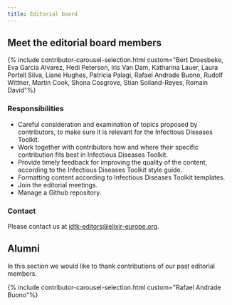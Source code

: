```yaml
---
title: Editorial board
---
```


## Meet the editorial board members

{% include contributor-carousel-selection.html custom="Bert Droesbeke, Eva Garcia Alvarez, Hedi Peterson, Iris Van Dam, Katharina Lauer, Laura Portell Silva, Liane Hughes, Patricia Palagi, Rafael Andrade Buono, Rudolf Wittner, Martin Cook, Shona Cosgrove, Stian Soiland-Reyes, Romain David"%}

### Responsibilities

* Careful consideration and examination of topics proposed by contributors, to make sure it is relevant for the Infectious Diseases Toolkit.
* Work together with contributors how and where their specific contribution fits best in Infectious Diseases Toolkit.
* Provide timely feedback for improving the quality of the content, according to the Infectious Diseases Toolkit style guide.
* Formatting content according to Infectious Diseases Toolkit templates.
* Join the editorial meetings.
* Manage a Github repository.

### Contact

Please contact us at idtk-editors@elixir-europe.org.

## Alumni

In this section we would like to thank contributions of our past editorial members.

{% include contributor-carousel-selection.html custom="Rafael Andrade Buono"%}


